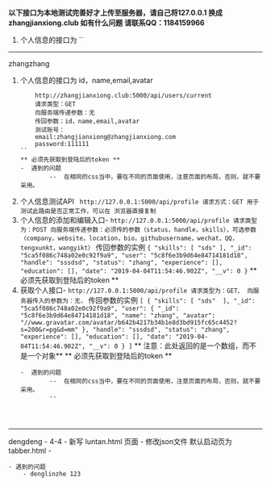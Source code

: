 **以下接口为本地测试完善好才上传至服务器，请自己将127.0.0.1 换成 zhangjianxiong.club 如有什么问题 请联系QQ：1184159966**

1. 个人信息的接口为 
	`` 
------------------------------------
zhangzhang

1. 个人信息的接口为 id，name,email,avatar
	```
		http://zhangjianxiong.club:5000/api/users/current
		请求类型：GET
		向服务端传递参数：无
		传回参数：id，name,email,avatar
		测试账号：
		email:zhangjianxiong@zhangjianxiong.com
		password:111111
	``
	** 必须先获取到登陆后的token **
	-  遇到的问题
			--  在相同的css当中，要在不同的页面使用，注意页面的布局，否则，就不要采用。
2. 个人信息测试API 
	`` 
		http://127.0.0.1:5000/api/profile
		请求方式：GET
		用于测试此路由是否正常工作，可以在 浏览器直接复制 
	``
3. 个人信息的添加和编辑入口-
	``
		http://127.0.0.1:5000/api/profile
		请求类型为：POST
		向服务端传递参数：必须传的参数（status，handle，skills），可选参数（company，website，location，bio，githubusername，wechat，QQ，tengxunkt，wangyikt）
	``
		传回参数的实例
	``
		{
			"skills": [
				"sds"
			],
			"_id": "5ca5f086c748a02e0c92f9a9",
			"user": "5c8f6e3b9d64e84714181d18",
			"handle": "sssdsd",
			"status": "zhang",
			"experience": [],
			"education": [],
			"date": "2019-04-04T11:54:46.902Z",
			"__v": 0
		}
	``
	** 必须先获取到登陆后的token **
4. 获取个人接口-
	``
		http://127.0.0.1:5000/api/profile
		请求类型为：GET、
		向服务器传入的参数为：无，
	``
		传回参数的实例
	``
		[
			{
				"skills": [
					"sds" 
				],
				"_id": "5ca5f086c748a02e0c92f9a9",
				"user": {
					"_id": "5c8f6e3b9d64e84714181d18",
					"name": "zhang",
					"avatar": "//www.gravatar.com/avatar/b642b4217b34b1e8d3bd915fc65c4452?s=200&r=pg&d=mm"
				},
				"handle": "sssdsd",
				"status": "zhang",
				"experience": [],
				"education": [],
				"date": "2019-04-04T11:54:46.902Z",
				"__v": 0
			}
		]
	``
	** 注意：此处返回的是一个数组，而不是一个对象**
	** 必须先获取到登陆后的token **
	```
	-  遇到的问题
			--  在相同的css当中，要在不同的页面使用，注意页面的布局，否则，就不要采用。
			-- 
 



--------------------------
dengdeng
	-  4-4 
		- 新写 luntan.html  页面 
		- 修改json文件 默认启动页为tabber.html
		- 
	
	- 遇到的问题
		- denglinzhe 123
		
	
